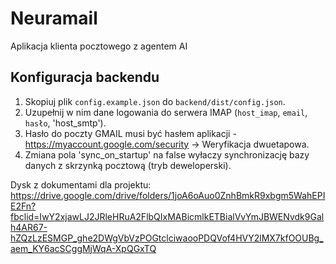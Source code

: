 # Neuramail
Aplikacja klienta pocztowego z agentem AI

## Konfiguracja backendu

1. Skopiuj plik `config.example.json` do `backend/dist/config.json`.
2. Uzupełnij w nim dane logowania do serwera IMAP (`host_imap`, `email`, `hasło`, 'host_smtp').
3. Hasło do poczty GMAIL musi być hasłem aplikacji - https://myaccount.google.com/security -> Weryfikacja dwuetapowa.
4. Zmiana pola 'sync_on_startup' na false wyłaczy synchronizację bazy danych z skrzynką pocztową (tryb deweloperski).

Dysk z dokumentami dla projektu: https://drive.google.com/drive/folders/1joA6oAuo0ZnhBmkR9xbgm5WahEPIE2Fn?fbclid=IwY2xjawLJ2JRleHRuA2FlbQIxMABicmlkETBialVvYmJBWENvdk9Galh4AR67-hZQzLzESMGP_ghe2DWgVbVzPOGtclciwaooPDQVof4HVY2lMX7kfOOUBg_aem_KY6acSCggMjWqA-XpQGxTQ

